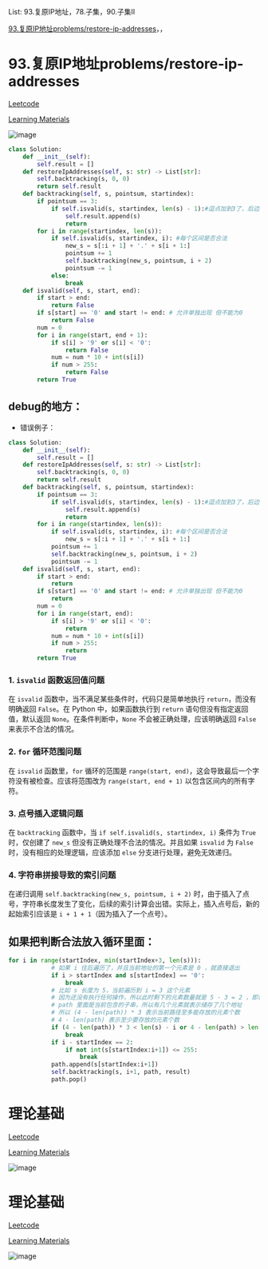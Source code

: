 List: 93.复原IP地址，78.子集，90.子集II

[93.复原IP地址problems/restore-ip-addresses](#01)，[](#02)，[](#03)

# <span id="01">93.复原IP地址problems/restore-ip-addresses</span>

[Leetcode](https://leetcode.cn/problems/restore-ip-addresses/) 

[Learning Materials](https://programmercarl.com/0093.复原IP地址.html)

![image](../images/93-problems/restore-ip-addresses.png)

```python
class Solution:
    def __init__(self):
        self.result = []
    def restoreIpAddresses(self, s: str) -> List[str]:
        self.backtracking(s, 0, 0)
        return self.result
    def backtracking(self, s, pointsum, startindex):
        if pointsum == 3:
            if self.isvalid(s, startindex, len(s) - 1):#逗点加到3了，后边那点是不是合法
                self.result.append(s)
                return
        for i in range(startindex, len(s)):
            if self.isvalid(s, startindex, i): #每个区间是否合法
                new_s = s[:i + 1] + '.' + s[i + 1:]
                pointsum += 1
                self.backtracking(new_s, pointsum, i + 2)
                pointsum -= 1
            else:
                break
    def isvalid(self, s, start, end):
        if start > end:
            return False
        if s[start] == '0' and start != end: # 允许单独出现 但不能为0
            return False
        num = 0
        for i in range(start, end + 1):
            if s[i] > '9' or s[i] < '0':
                return False
            num = num * 10 + int(s[i])
            if num > 255:
                return False
        return True
```

## debug的地方：

- 错误例子：

```python
class Solution:
    def __init__(self):
        self.result = []
    def restoreIpAddresses(self, s: str) -> List[str]:
        self.backtracking(s, 0, 0)
        return self.result
    def backtracking(self, s, pointsum, startindex):
        if pointsum == 3:
            if self.isvalid(s, startindex, len(s) - 1):#逗点加到3了，后边那点是不是合法
                self.result.append(s)
                return
        for i in range(startindex, len(s)):
            if self.isvalid(s, startindex, i): #每个区间是否合法
                new_s = s[:i + 1] + '.' + s[i + 1:]
            pointsum += 1
            self.backtracking(new_s, pointsum, i + 2)
            pointsum -= 1
    def isvalid(self, s, start, end):
        if start > end:
            return 
        if s[start] == '0' and start != end: # 允许单独出现 但不能为0
            return
        num = 0
        for i in range(start, end):
            if s[i] > '9' or s[i] < '0':
                return
            num = num * 10 + int(s[i])
            if num > 255:
                return 
        return True
```

### 1. `isvalid` 函数返回值问题
在 `isvalid` 函数中，当不满足某些条件时，代码只是简单地执行 `return`，而没有明确返回 `False`。在 Python 中，如果函数执行到 `return` 语句但没有指定返回值，默认返回 `None`。在条件判断中，`None` 不会被正确处理，应该明确返回 `False` 来表示不合法的情况。

### 2. `for` 循环范围问题
在 `isvalid` 函数里，`for` 循环的范围是 `range(start, end)`，这会导致最后一个字符没有被检查。应该将范围改为 `range(start, end + 1)` 以包含区间内的所有字符。

### 3. 点号插入逻辑问题
在 `backtracking` 函数中，当 `if self.isvalid(s, startindex, i)` 条件为 `True` 时，仅创建了 `new_s` 但没有正确处理不合法的情况。并且如果 `isvalid` 为 `False` 时，没有相应的处理逻辑，应该添加 `else` 分支进行处理，避免无效递归。

### 4. 字符串拼接导致的索引问题
在递归调用 `self.backtracking(new_s, pointsum, i + 2)` 时，由于插入了点号，字符串长度发生了变化，后续的索引计算会出错。实际上，插入点号后，新的起始索引应该是 `i + 1 + 1`（因为插入了一个点号）。


## 如果把判断合法放入循环里面：

```python
for i in range(startIndex, min(startIndex+3, len(s))):
            # 如果 i 往后遍历了，并且当前地址的第一个元素是 0 ，就直接退出
            if i > startIndex and s[startIndex] == '0':
                break
            # 比如 s 长度为 5，当前遍历到 i = 3 这个元素
            # 因为还没有执行任何操作，所以此时剩下的元素数量就是 5 - 3 = 2 ，即包括当前的 i 本身
            # path 里面是当前包含的子串，所以有几个元素就表示储存了几个地址
            # 所以 (4 - len(path)) * 3 表示当前路径至多能存放的元素个数
            # 4 - len(path) 表示至少要存放的元素个数
            if (4 - len(path)) * 3 < len(s) - i or 4 - len(path) > len(s) - i:
                break
            if i - startIndex == 2:
                if not int(s[startIndex:i+1]) <= 255:
                    break
            path.append(s[startIndex:i+1])
            self.backtracking(s, i+1, path, result)
            path.pop()
```

# <span id="02">理论基础</span>

[Leetcode]() 

[Learning Materials]()

![image](../images/.png)

# <span id="03">理论基础</span>

[Leetcode]() 

[Learning Materials]()

![image](../images/.png)

